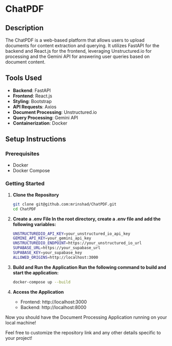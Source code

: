 # ChatPDF

## Description
The ChatPDF is a web-based platform that allows users to upload documents for content extraction and querying. It utilizes FastAPI for the backend and React.js for the frontend, leveraging Unstructured.io for processing and the Gemini API for answering user queries based on document content.

## Tools Used
- **Backend**: FastAPI
- **Frontend**: React.js
- **Styling**: Bootstrap
- **API Requests**: Axios
- **Document Processing**: Unstructured.io
- **Query Processing**: Gemini API
- **Containerization**: Docker

## Setup Instructions

### Prerequisites
- Docker
- Docker Compose

### Getting Started

1. **Clone the Repository**
   ```bash
   git clone git@github.com:mrinshad/ChatPDF.git
   cd ChatPDF
   ```

2. **Create a .env File In the root directory, create a .env file and add the following variables:**

    ```bash
    UNSTRUCTUREDIO_API_KEY=your_unstructured_io_api_key
    GEMINI_API_KEY=your_gemini_api_key
    UNSTRUCTUREDIO_ENDPOINT=https://your_unstructured_io_url
    SUPABASE_URL=https://your_supabase_url
    SUPABASE_KEY=your_supabase_key
    ALLOWED_ORIGINS=http://localhost:3000
    ```

3. **Build and Run the Application Run the following command to build and start the application:**

    ```bash
    docker-compose up --build
    ```

4. **Access the Application**
    - Frontend: http://localhost:3000
    - Backend: http://localhost:8000

Now you should have the Document Processing Application running on your local machine!

Feel free to customize the repository link and any other details specific to your project!